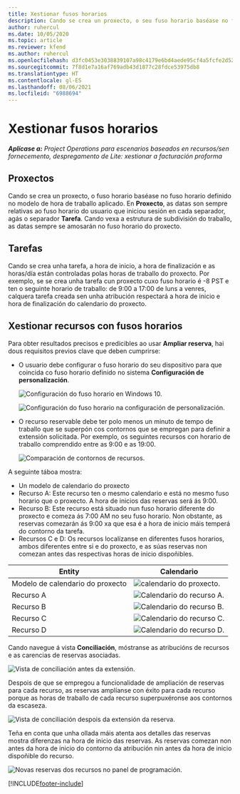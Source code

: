 ```yaml
---
title: Xestionar fusos horarios
description: Cando se crea un proxecto, o seu fuso horario baséase no fuso horario definido no modelo de hora de traballo aplicado.
author: ruhercul
ms.date: 10/05/2020
ms.topic: article
ms.reviewer: kfend
ms.author: ruhercul
ms.openlocfilehash: d3fc0453e3038839107a98c4179e6bd4aede95cf4a5fcfe2d52f823b83029485
ms.sourcegitcommit: 7f8d1e7a16af769adb43d1877c28fdce53975db8
ms.translationtype: HT
ms.contentlocale: gl-ES
ms.lasthandoff: 08/06/2021
ms.locfileid: "6988694"
---
```

# <a name="manage-time-zones"></a>Xestionar fusos horarios

_**Aplícase a:** Project Operations para escenarios baseados en recursos/sen fornecemento, despregamento de Lite: xestionar a facturación proforma_


## <a name="projects"></a>Proxectos

Cando se crea un proxecto, o fuso horario baséase no fuso horario definido no modelo de hora de traballo aplicado. En **Proxecto**, as datas son sempre relativas ao fuso horario do usuario que iniciou sesión en cada separador, agás o separador **Tarefa**. Cando vexa a estrutura de subdivisión do traballo, as datas sempre se amosarán no fuso horario do proxecto.

## <a name="tasks"></a>Tarefas

Cando se crea unha tarefa, a hora de inicio, a hora de finalización e as horas/día están controladas polas horas de traballo do proxecto. Por exemplo, se se crea unha tarefa cun proxecto cuxo fuso horario é -8 PST e ten o seguinte horario de traballo: de 9:00 a 17:00 de luns a venres, calquera tarefa creada sen unha atribución respectará a hora de inicio e hora de finalización do calendario do proxecto.

## <a name="manage-resources-with-time-zones"></a>Xestionar recursos con fusos horarios

Para obter resultados precisos e predicibles ao usar **Ampliar reserva**, hai dous requisitos previos clave que deben cumprirse:  

- O usuario debe configurar o fuso horario do seu dispositivo para que coincida co fuso horario definido no sistema **Configuración de personalización**.
 
  ![Configuración do fuso horario en Windows 10.](media/reconcile-assignments-03.png)

  ![Configuración do fuso horario na configuración de personalización.](media/reconcile-assignments-04.png)
 
- O recurso reservable debe ter polo menos un minuto de tempo de traballo que se superpón cos contornos que se empregan para definir a extensión solicitada. Por exemplo, os seguintes recursos con horario de traballo comprendido entre as 9:00 e as 19:00. 

  ![Comparación de contornos de recursos.](media/reconcile-assignments-05.png)

A seguinte táboa mostra:

- Un modelo de calendario do proxecto
- Recurso A: Este recurso ten o mesmo calendario e está no mesmo fuso horario que o proxecto. A hora de inicios das reservas será ás 9:00.
- Recurso B: Este recurso está situado nun fuso horario diferente do proxecto e comeza ás 7:00 AM no seu fuso horario. Non obstante, as reservas comezarán ás 9:00 xa que esa é a hora de inicio máis temperá do contorno da tarefa.
- Recursos C e D: Os recursos localízanse en diferentes fusos horarios, ambos diferentes entre si e do proxecto, e as súas reservas non comezan antes das respectivas horas de inicio dispoñibles.

|Entity  |Calendario  |
|-|-|
|Modelo de calendario do proxecto   | ![calendario do proxecto.](media/reconcile-assignments-06.png) |
|Recurso A  | ![Calendario do recurso A.](media/reconcile-assignments-06.png) |
|Recurso B  |  ![Calendario do recurso B.](media/reconcile-assignments-07.png) |
|Recurso C  |  ![Calendario do recurso C.](media/reconcile-assignments-08.png) |
|Recurso D  | ![Calendario do recurso D.](media/reconcile-assignments-09.png)  |
 
Cando navegue á vista **Conciliación**, móstranse as atribucións de recursos e as carencias de reservas asociadas.

![Vista de conciliación antes da extensión.](media/reconcile-assignments-10.png)

Despois de que se empregou a funcionalidade de ampliación de reservas para cada recurso, as reservas amplíanse con éxito para cada recurso porque as horas de traballo de cada recurso superpuxéronse aos contornos da escaseza.

![Vista de conciliación despois da extensión da reserva.](media/reconcile-assignments-11.png) 

Teña en conta que unha ollada máis atenta aos detalles das reservas mostra diferenzas na hora de inicio das reservas. As reservas comezan non antes da hora de inicio do contorno da atribución nin antes da hora de inicio dispoñible do recurso.

![Novas reservas dos recursos no panel de programación.](media/reconcile-assignments-12.png)


[!INCLUDE[footer-include](../includes/footer-banner.md)]